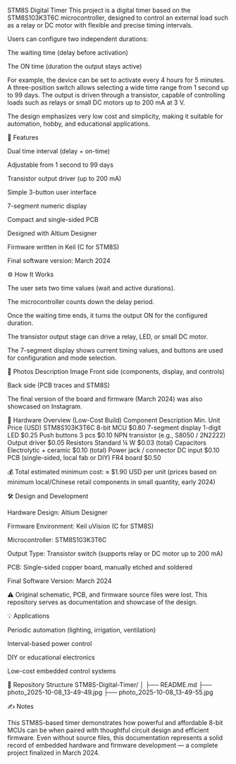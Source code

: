 STM8S Digital Timer
This project is a digital timer based on the STM8S103K3T6C microcontroller, designed to control an external load such as a relay or DC motor with flexible and precise timing intervals.

Users can configure two independent durations:

The waiting time (delay before activation)

The ON time (duration the output stays active)

For example, the device can be set to activate every 4 hours for 5 minutes.
A three-position switch allows selecting a wide time range from 1 second up to 99 days.
The output is driven through a transistor, capable of controlling loads such as relays or small DC motors up to 200 mA at 3 V.

The design emphasizes very low cost and simplicity, making it suitable for automation, hobby, and educational applications.

🧠 Features

Dual time interval (delay + on-time)

Adjustable from 1 second to 99 days

Transistor output driver (up to 200 mA)

Simple 3-button user interface

7-segment numeric display

Compact and single-sided PCB

Designed with Altium Designer

Firmware written in Keil (C for STM8S)

Final software version: March 2024

⚙️ How It Works

The user sets two time values (wait and active durations).

The microcontroller counts down the delay period.

Once the waiting time ends, it turns the output ON for the configured duration.

The transistor output stage can drive a relay, LED, or small DC motor.

The 7-segment display shows current timing values, and buttons are used for configuration and mode selection.

📸 Photos
Description	Image
Front side (components, display, and controls)	

Back side (PCB traces and STM8S)	

The final version of the board and firmware (March 2024) was also showcased on Instagram.

🧩 Hardware Overview (Low-Cost Build)
Component	Description	Min. Unit Price (USD)
STM8S103K3T6C	8-bit MCU	$0.80
7-segment display	1-digit LED	$0.25
Push buttons	3 pcs	$0.10
NPN transistor (e.g., S8050 / 2N2222)	Output driver	$0.05
Resistors	Standard ¼ W	$0.03 (total)
Capacitors	Electrolytic + ceramic	$0.10 (total)
Power jack / connector	DC input	$0.10
PCB (single-sided, local fab or DIY)	FR4 board	$0.50

💰 Total estimated minimum cost: ≈ $1.90 USD per unit
(prices based on minimum local/Chinese retail components in small quantity, early 2024)

🛠 Design and Development

Hardware Design: Altium Designer

Firmware Environment: Keil uVision (C for STM8S)

Microcontroller: STM8S103K3T6C

Output Type: Transistor switch (supports relay or DC motor up to 200 mA)

PCB: Single-sided copper board, manually etched and soldered

Final Software Version: March 2024

⚠️ Original schematic, PCB, and firmware source files were lost.
This repository serves as documentation and showcase of the design.

💡 Applications

Periodic automation (lighting, irrigation, ventilation)

Interval-based power control

DIY or educational electronics

Low-cost embedded control systems

📁 Repository Structure
STM8S-Digital-Timer/
│
├── README.md
├── photo_2025-10-08_13-49-49.jpg
├── photo_2025-10-08_13-49-55.jpg

✍️ Notes

This STM8S-based timer demonstrates how powerful and affordable 8-bit MCUs can be when paired with thoughtful circuit design and efficient firmware.
Even without source files, this documentation represents a solid record of embedded hardware and firmware development — a complete project finalized in March 2024.
